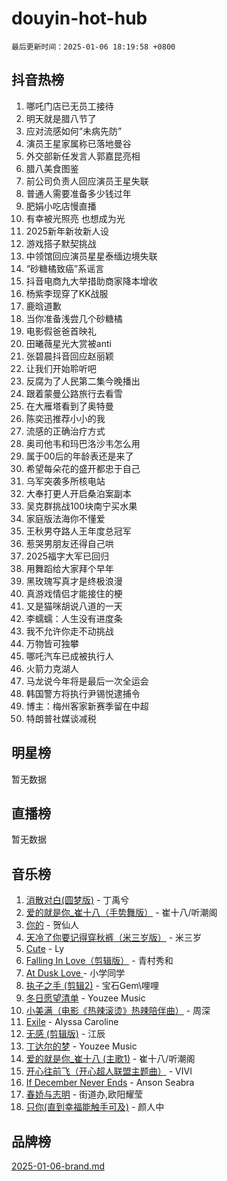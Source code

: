 # douyin-hot-hub

`最后更新时间：2025-01-06 18:19:58 +0800`

## 抖音热榜

1. 哪吒门店已无员工接待
1. 明天就是腊八节了
1. 应对流感如何“未病先防”
1. 演员王星家属称已落地曼谷
1. 外交部新任发言人郭嘉昆亮相
1. 腊八美食图鉴
1. 前公司负责人回应演员王星失联
1. 普通人需要准备多少钱过年
1. 肥娟小吃店慢直播
1. 有幸被光照亮 也想成为光
1. 2025新年新妆新人设
1. 游戏搭子默契挑战
1. 中领馆回应演员星星泰缅边境失联
1. “砂糖橘致癌”系谣言
1. 抖音电商九大举措助商家降本增收
1. 杨紫李现穿了KK战服
1. 鹿晗道歉
1. 当你准备浅尝几个砂糖橘
1. 电影假爸爸首映礼
1. 田曦薇星光大赏被anti
1. 张碧晨抖音回应赵丽颖
1. 让我们开始聆听吧
1. 反腐为了人民第二集今晚播出
1. 跟着蒙曼公路旅行去看雪
1. 在大雁塔看到了奥特曼
1. 陈奕迅推荐小小的我
1. 流感的正确治疗方式
1. 奥司他韦和玛巴洛沙韦怎么用
1. 属于00后的年龄表还是来了
1. 希望每朵花的盛开都忠于自己
1. 乌军突袭多所核电站
1. 大奉打更人开启桑泊案副本
1. 吴克群挑战100块南宁买水果
1. 家庭版法海你不懂爱
1. 王秋男夺路人王年度总冠军
1. 惹哭男朋友还得自己哄
1. 2025福字大军已回归
1. 用舞蹈给大家拜个早年
1. 黑玫瑰写真才是终极浪漫
1. 真游戏情侣才能接住的梗
1. 又是猫咪胡说八道的一天
1. 李蠕蠕：人生没有进度条
1. 我不允许你走不动挑战
1. 万物皆可独攀
1. 哪吒汽车已成被执行人
1. 火箭力克湖人
1. 马龙说今年将是最后一次全运会
1. 韩国警方将执行尹锡悦逮捕令
1. 博主：梅州客家新赛季留在中超
1. 特朗普社媒谈减税

## 明星榜

暂无数据

## 直播榜

暂无数据

## 音乐榜

1. [消散对白(圆梦版)](https://sf5-hl-cdn-tos.douyinstatic.com/obj/tos-cn-ve-2774/og4jB5I5IizzoZVAAAzWgBMAsMDWoArfwBOiFs) - 丁禹兮
1. [爱的就是你_崔十八（手势舞版）](https://sf5-hl-cdn-tos.douyinstatic.com/obj/tos-cn-ve-2774/oApB2AigNyB4sTw7JhBOikMAf0oDJzMWBuIrgm) - 崔十八/听潮阁
1. [你的](https://sf5-hl-cdn-tos.douyinstatic.com/obj/tos-cn-ve-2774/oYuIeKf42jB7sEV6B2upMdpYAgfrQWj0FeRegh) - 贺仙人
1. [天冷了你要记得穿秋裤（米三岁版）](https://sf5-hl-cdn-tos.douyinstatic.com/obj/tos-cn-ve-2774/oQlIwVIDWiZ6BQilAorS7MA0AgCkQDvcZAdm1) - 米三岁
1. [Cute](https://sf5-hl-cdn-tos.douyinstatic.com/obj/tos-cn-ve-2774/o4IbIzHWKAAB4wsS5qMBRiiAlEBGTpQRNfFvuo) - Ly
1. [Falling In Love（剪辑版）](https://sf5-hl-cdn-tos.douyinstatic.com/obj/tos-cn-ve-2774/o8ajpA8zzgBPahbBIO8AcKGBLJezFCRd1wfP9f) - 青村秀和
1. [ At Dusk  Love ](https://sf6-cdn-tos.douyinstatic.com/obj/tos-cn-ve-2774/o8CrpCf5CaYgI4ZrtQgMQAFEfuGqNnRSDQAPBc) - 小学同学
1. [执子之手 (剪辑2)](https://sf5-hl-cdn-tos.douyinstatic.com/obj/tos-cn-ve-2774/oUoZLQjCc31XzqsBnBQUNgeKtYPBcgbFDwtfcu) - 宝石Gem\哩哩
1. [冬日愿望清单](https://sf5-hl-cdn-tos.douyinstatic.com/obj/tos-cn-ve-2774/oIIgUOeamCFCVAzxN6MFRLIBlLGpUqQxeeHrLE) - Youzee Music
1. [小美满（电影《热辣滚烫》热辣陪伴曲）](https://sf5-hl-cdn-tos.douyinstatic.com/obj/tos-cn-ve-2774/o0GAn2lSgfZIDUgtevCGDQYnFg4CwnrBaxbTZL) - 周深
1. [Exile](https://sf5-hl-cdn-tos.douyinstatic.com/obj/tos-cn-ve-2774/oYj4gAQTknKE3WW0Je8KGmQ7z1cA4FefwtbufD) - Alyssa Caroline
1. [无感 (剪辑版)](https://sf3-cdn-tos.douyinstatic.com/obj/tos-cn-ve-2774/o0eIsUzJBDlQaQFC5OFlgbMEZC1TFYBftOBn6p) - 江辰
1. [丁达尔的梦](https://sf5-hl-cdn-tos.douyinstatic.com/obj/tos-cn-ve-2774/oMU3WirUZBVQkAC9ccG5P2IQirziZM2RTInUY) - Youzee Music
1. [爱的就是你_崔十八 (主歌1)](https://sf5-hl-cdn-tos.douyinstatic.com/obj/tos-cn-ve-2774/oI5BO5DhFZ6UTcNCnZaOCBLtZ7WIMQGfgnXf5E) - 崔十八/听潮阁
1. [开心往前飞（开心超人联盟主题曲）](https://sf5-hl-cdn-tos.douyinstatic.com/obj/tos-cn-ve-2774/9d8fb7c82cf1421fb93a9fe925275e0a) - VIVI
1. [If December Never Ends](https://sf5-hl-cdn-tos.douyinstatic.com/obj/tos-cn-ve-2774/oY1IQMoTgCFIBg8RZifyqlBBt1UFgitTYmxeOS) - Anson Seabra
1. [春娇与志明](https://sf5-hl-cdn-tos.douyinstatic.com/obj/tos-cn-ve-2774/e530d8fceb7044b39707d7f9ff54add1) - 街道办,欧阳耀莹
1. [只你(直到幸福能触手可及)](https://sf5-hl-cdn-tos.douyinstatic.com/obj/tos-cn-ve-2774/o0lBkRDzFTeaVSUz3ZZSCBVtZ5DIMQGfgmEAuE) - 颜人中

## 品牌榜

[2025-01-06-brand.md](2025-01-06-brand.md)

